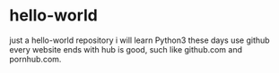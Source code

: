 # hello-world
just a hello-world repository
i will learn Python3 these days use github
every website ends with hub is good, such like github.com and pornhub.com.
